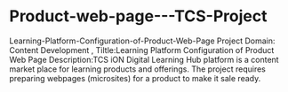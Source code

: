 # Product-web-page---TCS-Project
Learning-Platform-Configuration-of-Product-Web-Page Project Domain: Content Development , Tiltle:Learning Platform Configuration of Product Web Page Description:TCS iON Digital Learning Hub platform is a content market place for learning products and offerings. The project requires preparing webpages (microsites) for a product to make it sale ready.

